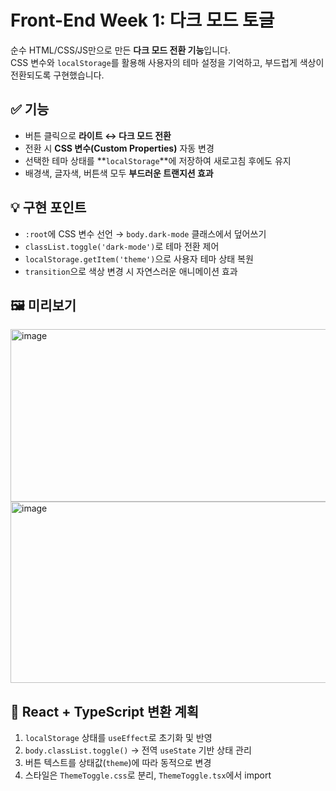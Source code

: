 # Front-End Week 1: 다크 모드 토글

순수 HTML/CSS/JS만으로 만든 **다크 모드 전환 기능**입니다.  
CSS 변수와 `localStorage`를 활용해 사용자의 테마 설정을 기억하고, 부드럽게 색상이 전환되도록 구현했습니다.

## ✅ 기능

- 버튼 클릭으로 **라이트 ↔ 다크 모드 전환**
- 전환 시 **CSS 변수(Custom Properties)** 자동 변경
- 선택한 테마 상태를 **`localStorage`**에 저장하여 새로고침 후에도 유지
- 배경색, 글자색, 버튼색 모두 **부드러운 트랜지션 효과**

## 💡 구현 포인트

- `:root`에 CSS 변수 선언 → `body.dark-mode` 클래스에서 덮어쓰기
- `classList.toggle('dark-mode')`로 테마 전환 제어
- `localStorage.getItem('theme')`으로 사용자 테마 상태 복원
- `transition`으로 색상 변경 시 자연스러운 애니메이션 효과

## 🖼️ 미리보기
<img width="920" height="276" alt="image" src="https://github.com/user-attachments/assets/2f77ea5b-0ef0-474b-922d-3aabce1718d0" />
<img width="1017" height="290" alt="image" src="https://github.com/user-attachments/assets/d7eec030-775a-4d57-aa1f-c87bb0da15f0" />

## 🔁 React + TypeScript 변환 계획

1. `localStorage` 상태를 `useEffect`로 초기화 및 반영
2. `body.classList.toggle()` → 전역 `useState` 기반 상태 관리
3. 버튼 텍스트를 상태값(`theme`)에 따라 동적으로 변경
4. 스타일은 `ThemeToggle.css`로 분리, `ThemeToggle.tsx`에서 import
